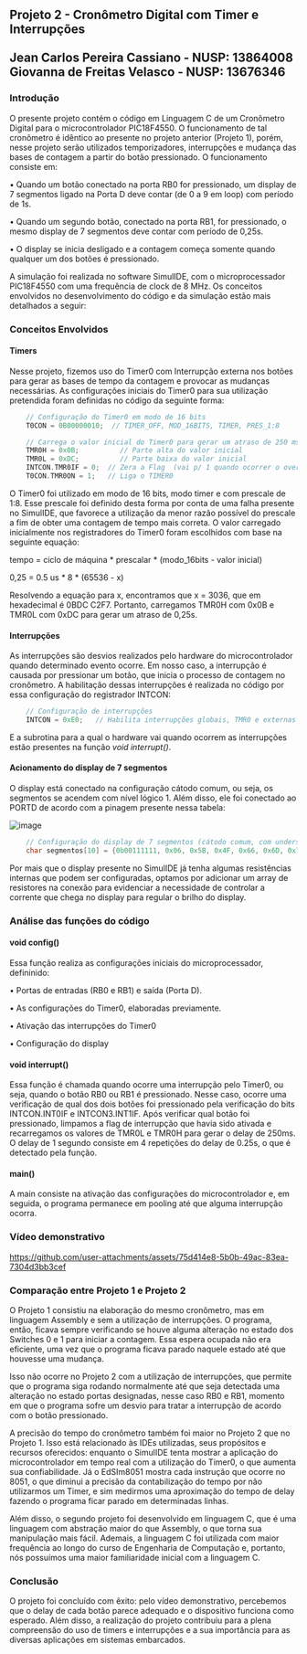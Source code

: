 ## Projeto 2 - Cronômetro Digital com Timer e Interrupções <br> <br> Jean Carlos Pereira Cassiano - NUSP: 13864008 <br> Giovanna de Freitas Velasco - NUSP: 13676346

### Introdução

O presente projeto contém o código em Linguagem C de um Cronômetro Digital para o microcontrolador PIC18F4550. O funcionamento de tal cronômetro é idêntico
ao presente no projeto anterior (Projeto 1), porém, nesse projeto serão utilizados temporizadores, interrupções e mudança das bases de contagem a partir do 
botão pressionado. O funcionamento consiste em:

• Quando um botão conectado na porta RB0 for pressionado, um display de 7 segmentos ligado na Porta D deve contar (de 0 a 9 em loop) com período de 1s.

• Quando um segundo botão, conectado na porta RB1, for pressionado, o mesmo display de 7 segmentos deve contar com período de 0,25s.

• O display se inicia desligado e a contagem começa somente quando qualquer um dos botões é pressionado.

A simulação foi realizada no software SimulIDE, com o microprocessador PIC18F4550 com uma frequência de clock de 8 MHz. Os conceitos envolvidos no desenvolvimento
do código e da simulação estão mais detalhados a seguir:

### Conceitos Envolvidos

#### Timers

Nesse projeto, fizemos uso do Timer0 com Interrupção externa nos botões para gerar as bases de tempo da contagem e provocar as mudanças necessárias.
As configurações iniciais do Timer0 para sua utilização pretendida foram definidas no código da seguinte forma:

``` C
    // Configuração do Timer0 em modo de 16 bits
    T0CON = 0B00000010;  // TIMER_OFF, MOD_16BITS, TIMER, PRES_1:8

    // Carrega o valor inicial do Timer0 para gerar um atraso de 250 ms
    TMR0H = 0x0B;          // Parte alta do valor inicial 
    TMR0L = 0xDC;          // Parte baixa do valor inicial
    INTCON.TMR0IF = 0;  // Zera a Flag  (vai p/ 1 quando ocorrer o overflow)
    T0CON.TMR0ON = 1;   // Liga o TIMER0
```

O Timer0 foi utilizado em modo de 16 bits, modo timer e com prescale de 1:8. Esse prescale foi definido desta forma por conta de uma falha presente no SimulIDE, que
 favorece a utilização da menor razão possível do prescale a fim de obter uma contagem de tempo mais correta. O valor carregado inicialmente nos registradores
 do Timer0 foram escolhidos com base na seguinte equação:

tempo = ciclo de máquina * prescalar * (modo_16bits - valor inicial)

0,25 = 0.5 us * 8 * (65536 - x)

Resolvendo a equação para x, encontramos que x = 3036, que em hexadecimal é 0BDC C2F7. Portanto, carregamos TMR0H com 0x0B e TMR0L com 0xDC para gerar um atraso de 0,25s.

#### Interrupções

As interrupções são desvios realizados pelo hardware do microcontrolador quando determinado evento ocorre. Em nosso caso, a interrupção é causada por 
pressionar um botão, que inicia o processo de contagem no cronômetro. A habilitação dessas interrupções é realizada no código por essa configuração 
do registrador INTCON:

``` C
    // Configuração de interrupções
    INTCON = 0xE0;   // Habilita interrupções globais, TMR0 e externas
```

E a subrotina para a qual o hardware vai quando ocorrem as interrupções estão presentes na função *void interrupt()*.

#### Acionamento do display de 7 segmentos

O display está conectado na configuração cátodo comum, ou seja, os segmentos se acendem com nível lógico 1. Além disso, ele foi conectado ao PORTD de
acordo com a pinagem presente nessa tabela:

![image](https://github.com/user-attachments/assets/a8716983-5054-4eb0-a489-7cfe67ce8e60)

``` C
    // Configuração do display de 7 segmentos (cátodo comum, com underscore e ponto decimal)
    char segmentos[10] = {0b00111111, 0x06, 0x5B, 0x4F, 0x66, 0x6D, 0x7D, 0x07, 0x7F, 0x6F};
``` 

Por mais que o display presente no SimulIDE já tenha algumas resistências internas que podem ser configuradas, optamos por adicionar um array de resistores
na conexão para evidenciar a necessidade de controlar a corrente que chega no display para regular o brilho do display.

### Análise das funções do código

#### void config()
Essa função realiza as configurações iniciais do microprocessador, defininido:

• Portas de entradas (RB0 e RB1) e saída (Porta D).

• As configurações do Timer0, elaboradas previamente.

• Ativação das interrupções do Timer0

• Configuração do display

#### void interrupt()

Essa função é chamada quando ocorre uma interrupção pelo Timer0, ou seja, quando o botão RB0 ou RB1 é pressionado. Nesse caso, ocorre uma verificação
de qual dos dois botões foi pressionado pela verificação do bits INTCON.INT0IF e INTCON3.INT1IF. Após verificar qual botão foi pressionado, limpamos a flag de
interrupção que havia sido ativada e recarregamos os valores de TMR0L e TMR0H para gerar o delay de 250ms. O delay de 1 segundo consiste em 4 repetições do delay
de 0.25s, o que é detectado pela função.


#### main()
A main consiste na ativação das configurações do microcontrolador e, em seguida, o programa permanece em pooling até que alguma interrupção ocorra.

### Vídeo demonstrativo


https://github.com/user-attachments/assets/75d414e8-5b0b-49ac-83ea-7304d3bb3cef


### Comparação entre Projeto 1 e Projeto 2

O Projeto 1 consistiu na elaboração do mesmo cronômetro, mas em linguagem Assembly e sem a utilização de interrupções. O programa, então, ficava sempre
verificando se houve alguma alteração no estado dos Switches 0 e 1 para iniciar a contagem. Essa espera ocupada não era eficiente, uma vez que o programa
ficava parado naquele estado até que houvesse uma mudança. 

Isso não ocorre no Projeto 2 com a utilização de interrupções, que permite que o programa siga rodando normalmente até que seja detectada uma alteração no 
estado portas designadas, nesse caso RB0 e RB1, momento em que o programa sofre um desvio para tratar a interrupção de acordo com o botão pressionado.

A precisão do tempo do cronômetro também foi maior no Projeto 2 que no Projeto 1. Isso está relacionado às IDEs utilizadas, seus propósitos e recursos oferecidos:
enquanto o SimulIDE tenta mostrar a aplicação do microcontrolador em tempo real com a utilização do Timer0, o que aumenta sua confiabilidade. Já o EdSIm8051 
mostra cada instrução que ocorre no 8051, o que diminui a precisão da contabilização do tempo por não utilizarmos um Timer, e sim medirmos uma aproximação 
do tempo de delay fazendo o programa ficar parado em determinadas linhas.

Além disso, o segundo projeto foi desenvolvido em linguagem C, que é uma linguagem com abstração maior do que Assembly, o que torna sua manipulação mais fácil.
Ademais, a linguagem C foi utilizada com maior frequência ao longo do curso de Engenharia de Computação e, portanto, nós possuímos uma maior familiaridade inicial 
com a linguagem C. 

### Conclusão

O projeto foi concluído com êxito: pelo vídeo demonstrativo, percebemos que o delay de cada botão parece adequado e o dispositivo funciona como esperado.
Além disso, a realização do projeto contribuiu para a plena compreensão do uso de timers e interrupções e a sua importância para as diversas aplicações em 
sistemas embarcados.

